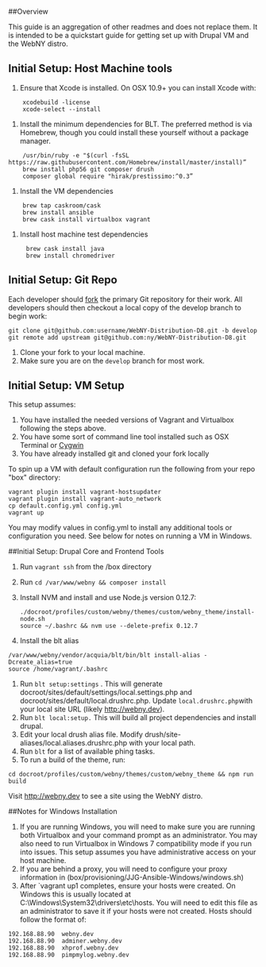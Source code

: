 ##Overview

This guide is an aggregation of other readmes and does not replace them. It is intended to be a quickstart guide
for getting set up with Drupal VM and the WebNY distro. 

## Initial Setup: Host Machine tools

1. Ensure that Xcode is installed. On OSX 10.9+ you can install Xcode with:

```
    xcodebuild -license
    xcode-select --install
```

1. Install the minimum dependencies for BLT. The preferred method is via Homebrew, though you could install these
 yourself without a package manager.
 
```
    /usr/bin/ruby -e "$(curl -fsSL https://raw.githubusercontent.com/Homebrew/install/master/install)”
    brew install php56 git composer drush
    composer global require "hirak/prestissimo:^0.3”
```

1. Install the VM dependencies

```
    brew tap caskroom/cask
    brew install ansible
    brew cask install virtualbox vagrant
```
    
1. Install host machine test dependencies

```
     brew cask install java
     brew install chromedriver
```


## Initial Setup: Git Repo

Each developer should [fork](https://help.github.com/articles/fork-a-repo) the
primary Git repository for their work. All developers should then checkout a
local copy of the develop branch to begin work:

    git clone git@github.com:username/WebNY-Distribution-D8.git -b develop
    git remote add upstream git@github.com:ny/WebNY-Distribution-D8.git

1. Clone your fork to your local machine.
1. Make sure you are on the `develop` branch for most work.


## Initial Setup: VM Setup

This setup assumes:

1. You have installed the needed versions of Vagrant and Virtualbox following the steps above. 
1. You have some sort of command line tool installed such as OSX Terminal or [Cygwin](https://cygwin.com/install.html)
1. You have already installed git and cloned your fork locally

To spin up a VM with default configuration run the following from your repo "box" directory: 

    vagrant plugin install vagrant-hostsupdater
    vagrant plugin install vagrant-auto_network
    cp default.config.yml config.yml
    vagrant up

You may modify values in config.yml to install any additional tools or configuration you need. See below for notes on 
running a VM in Windows.

##Initial Setup: Drupal Core and Frontend Tools

1. Run `vagrant ssh` from the /box directory
1. Run `cd /var/www/webny && composer install`
1. Install NVM and install and use Node.js version 0.12.7: 

    ```
    ./docroot/profiles/custom/webny/themes/custom/webny_theme/install-node.sh
    source ~/.bashrc && nvm use --delete-prefix 0.12.7
    ```
1. Install the blt alias

  ```
  /var/www/webny/vendor/acquia/blt/bin/blt install-alias -Dcreate_alias=true
  source /home/vagrant/.bashrc
  ```        
1. Run `blt setup:settings` . This will generate docroot/sites/default/settings/local.settings.php 
and docroot/sites/default/local.drushrc.php. Update `local.drushrc.php`with your local site URL (likely http://webny.dev).
1. Run `blt local:setup.` This will build all project dependencies and install drupal.
1. Edit your local drush alias file. Modify drush/site-aliases/local.aliases.drushrc.php with your local path.
1. Run `blt` for a list of available phing tasks.
1. To run a build of the theme, run: 
```
cd docroot/profiles/custom/webny/themes/custom/webny_theme && npm run build
```

Visit http://webny.dev to see a site using the WebNY distro. 


##Notes for Windows Installation
      
1. If you are running Windows, you will need to make sure you are running both Virtualbox and your command prompt as
an administrator. You may also need to run Virtualbox in Windows 7 compatibility mode if you run into issues. This setup
assumes you have administrative access on your host machine. 
1. If you are behind a proxy, you will need to configure your proxy information in (box/provisioning/JJG-Ansible-Windows/windows.sh)
1. After `vagrant up1 completes, ensure your hosts were created. On Windows this is usually located at 
C:\Windows\System32\drivers\etc\hosts. 
  You will need to edit this file as an administrator to save it if your hosts were not created.
   Hosts should follow the format of:
  
  ```
  192.168.88.90  webny.dev 
  192.168.88.90  adminer.webny.dev 
  192.168.88.90  xhprof.webny.dev  
  192.168.88.90  pimpmylog.webny.dev  
  ```
